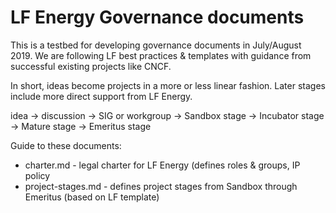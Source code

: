 # LF Energy Governance documents

This is a testbed for developing governance documents in July/August 2019. We are following LF best practices & templates with guidance from successful existing projects like CNCF.

In short, ideas become projects in a more or less linear fashion. Later stages include more direct support from LF Energy.

idea -> discussion -> SIG or workgroup -> Sandbox stage -> Incubator stage -> Mature stage -> Emeritus stage

Guide to these documents:

* charter.md - legal charter for LF Energy (defines roles & groups, IP policy
* project-stages.md - defines project stages from Sandbox through Emeritus (based on LF template)
